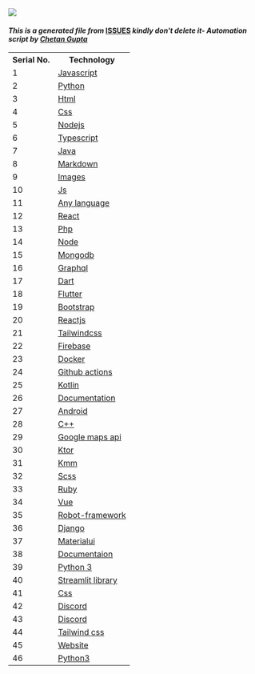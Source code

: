 <!DOCTYPE html>
<html><head><link href=".meta/style.css" rel="stylesheet"></head><body><img src="https://github.com/ch8n/Hacktoberfest2021/blob/main/assets/logo.png?raw=true" class="center"><h4><em>This is a generated file from </em><a href="../../ISSUES.md">ISSUES</a><em> kindly don't delete it</em><em>- Automation script by <a href="https://chetangupta.net/about" target="_blank">Chetan Gupta</a></em></h4><table><tr><th>Serial No.</th><th>Technology</th></tr><tr><td>1</td><td><a href="Hacktoberfest2021/explore/issues/javascript/index.md" target="_blank">Javascript</a></td></tr><tr><td>2</td><td><a href="Hacktoberfest2021/explore/issues/python/index.md" target="_blank">Python</a></td></tr><tr><td>3</td><td><a href="Hacktoberfest2021/explore/issues/html/index.md" target="_blank">Html</a></td></tr><tr><td>4</td><td><a href="Hacktoberfest2021/explore/issues/css/index.md" target="_blank">Css</a></td></tr><tr><td>5</td><td><a href="Hacktoberfest2021/explore/issues/nodejs/index.md" target="_blank">Nodejs</a></td></tr><tr><td>6</td><td><a href="Hacktoberfest2021/explore/issues/typescript/index.md" target="_blank">Typescript</a></td></tr><tr><td>7</td><td><a href="Hacktoberfest2021/explore/issues/java/index.md" target="_blank">Java</a></td></tr><tr><td>8</td><td><a href="Hacktoberfest2021/explore/issues/markdown/index.md" target="_blank">Markdown</a></td></tr><tr><td>9</td><td><a href="Hacktoberfest2021/explore/issues/images/index.md" target="_blank">Images</a></td></tr><tr><td>10</td><td><a href="Hacktoberfest2021/explore/issues/js/index.md" target="_blank">Js</a></td></tr><tr><td>11</td><td><a href="Hacktoberfest2021/explore/issues/any language/index.md" target="_blank">Any language</a></td></tr><tr><td>12</td><td><a href="Hacktoberfest2021/explore/issues/react/index.md" target="_blank">React</a></td></tr><tr><td>13</td><td><a href="Hacktoberfest2021/explore/issues/php/index.md" target="_blank">Php</a></td></tr><tr><td>14</td><td><a href="Hacktoberfest2021/explore/issues/node.js/index.md" target="_blank">Node</a></td></tr><tr><td>15</td><td><a href="Hacktoberfest2021/explore/issues/mongodb/index.md" target="_blank">Mongodb</a></td></tr><tr><td>16</td><td><a href="Hacktoberfest2021/explore/issues/graphql/index.md" target="_blank">Graphql</a></td></tr><tr><td>17</td><td><a href="Hacktoberfest2021/explore/issues/dart/index.md" target="_blank">Dart</a></td></tr><tr><td>18</td><td><a href="Hacktoberfest2021/explore/issues/flutter/index.md" target="_blank">Flutter</a></td></tr><tr><td>19</td><td><a href="Hacktoberfest2021/explore/issues/bootstrap/index.md" target="_blank">Bootstrap</a></td></tr><tr><td>20</td><td><a href="Hacktoberfest2021/explore/issues/reactjs/index.md" target="_blank">Reactjs</a></td></tr><tr><td>21</td><td><a href="Hacktoberfest2021/explore/issues/tailwindcss/index.md" target="_blank">Tailwindcss</a></td></tr><tr><td>22</td><td><a href="Hacktoberfest2021/explore/issues/firebase/index.md" target="_blank">Firebase</a></td></tr><tr><td>23</td><td><a href="Hacktoberfest2021/explore/issues/docker/index.md" target="_blank">Docker</a></td></tr><tr><td>24</td><td><a href="Hacktoberfest2021/explore/issues/github actions/index.md" target="_blank">Github actions</a></td></tr><tr><td>25</td><td><a href="Hacktoberfest2021/explore/issues/kotlin/index.md" target="_blank">Kotlin</a></td></tr><tr><td>26</td><td><a href="Hacktoberfest2021/explore/issues/documentation/index.md" target="_blank">Documentation</a></td></tr><tr><td>27</td><td><a href="Hacktoberfest2021/explore/issues/android/index.md" target="_blank">Android</a></td></tr><tr><td>28</td><td><a href="Hacktoberfest2021/explore/issues/c++/index.md" target="_blank">C++</a></td></tr><tr><td>29</td><td><a href="Hacktoberfest2021/explore/issues/google maps api/index.md" target="_blank">Google maps api</a></td></tr><tr><td>30</td><td><a href="Hacktoberfest2021/explore/issues/ktor/index.md" target="_blank">Ktor</a></td></tr><tr><td>31</td><td><a href="Hacktoberfest2021/explore/issues/kmm/index.md" target="_blank">Kmm</a></td></tr><tr><td>32</td><td><a href="Hacktoberfest2021/explore/issues/scss/index.md" target="_blank">Scss</a></td></tr><tr><td>33</td><td><a href="Hacktoberfest2021/explore/issues/ruby/index.md" target="_blank">Ruby</a></td></tr><tr><td>34</td><td><a href="Hacktoberfest2021/explore/issues/vue.js/index.md" target="_blank">Vue</a></td></tr><tr><td>35</td><td><a href="Hacktoberfest2021/explore/issues/robot-framework/index.md" target="_blank">Robot-framework</a></td></tr><tr><td>36</td><td><a href="Hacktoberfest2021/explore/issues/django/index.md" target="_blank">Django</a></td></tr><tr><td>37</td><td><a href="Hacktoberfest2021/explore/issues/materialui/index.md" target="_blank">Materialui</a></td></tr><tr><td>38</td><td><a href="Hacktoberfest2021/explore/issues/documentaion/index.md" target="_blank">Documentaion</a></td></tr><tr><td>39</td><td><a href="Hacktoberfest2021/explore/issues/python 3/index.md" target="_blank">Python 3</a></td></tr><tr><td>40</td><td><a href="Hacktoberfest2021/explore/issues/streamlit library/index.md" target="_blank">Streamlit library</a></td></tr><tr><td>41</td><td><a href="Hacktoberfest2021/explore/issues/html/css/index.md" target="_blank">Css</a></td></tr><tr><td>42</td><td><a href="Hacktoberfest2021/explore/issues/discord.js/index.md" target="_blank">Discord</a></td></tr><tr><td>43</td><td><a href="Hacktoberfest2021/explore/issues/discord/index.md" target="_blank">Discord</a></td></tr><tr><td>44</td><td><a href="Hacktoberfest2021/explore/issues/tailwind css/index.md" target="_blank">Tailwind css</a></td></tr><tr><td>45</td><td><a href="Hacktoberfest2021/explore/issues/website/index.md" target="_blank">Website</a></td></tr><tr><td>46</td><td><a href="Hacktoberfest2021/explore/issues/python3/index.md" target="_blank">Python3</a></td></tr></table></body></html>